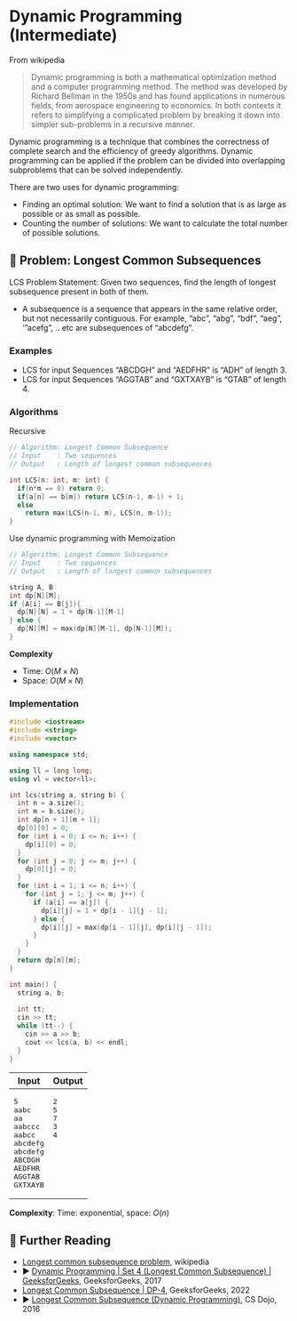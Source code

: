 # Dynamic Programming (Intermediate)

From wikipedia

> Dynamic programming is both a mathematical optimization method and a computer programming method. The method was developed by Richard Bellman in the 1950s and has found applications in numerous fields, from aerospace engineering to economics. In both contexts it refers to simplifying a complicated problem by breaking it down into simpler sub-problems in a recursive manner.

Dynamic programming is a technique that combines the correctness of complete 
search and the efficiency of greedy algorithms. Dynamic programming can be
applied if the problem can be divided into overlapping subproblems that can be 
solved independently.

There are two uses for dynamic programming:

* Finding an optimal solution: We want to find a solution that is as large as possible or as small as possible.
* Counting the number of solutions: We want to calculate the total number of possible solutions.

## 💢 Problem: Longest Common Subsequences

LCS Problem Statement: Given two sequences, find the length of longest subsequence present in both of them.

* A subsequence is a sequence that appears in the same relative order, but not necessarily contiguous. For example, “abc”, “abg”, “bdf”, “aeg”, ‘”acefg”, .. etc are subsequences of “abcdefg”. 

### Examples

* LCS for input Sequences “ABCDGH” and “AEDFHR” is “ADH” of length 3. 
* LCS for input Sequences “AGGTAB” and “GXTXAYB” is “GTAB” of length 4. 

### Algorithms

Recursive

```cpp
// Algorithm: Longest Common Subsequence
// Input    : Two sequences
// Output   : Length of longest common subsequences

int LCS(n: int, m: int) {
  if(n*m == 0) return 0;
  if(a[n] == b[m]) return LCS(n-1, m-1) + 1;
  else
    return max(LCS(n-1, m), LCS(n, m-1));
}
```

Use dynamic programming with Memoization

```cpp
// Algorithm: Longest Common Subsequence
// Input    : Two sequences
// Output   : Length of longest common subsequences

string A, B
int dp[N][M];
if (A[i] == B[j]){
  dp[N][N] = 1 + dp[N-1][M-1]
} else {
  dp[N][M] = max(dp[N][M-1], dp[N-1][M]);
}
```

**Complexity**

* Time: $O(M \times N)$
* Space: $O(M \times N)$

### Implementation

```cpp
#include <iostream>
#include <string>
#include <vector>

using namespace std;

using ll = long long;
using vl = vector<ll>;

int lcs(string a, string b) {
  int n = a.size();
  int m = b.size();
  int dp[n + 1][m + 1];
  dp[0][0] = 0;
  for (int i = 0; i <= n; i++) {
    dp[i][0] = 0;
  }
  for (int j = 0; j <= m; j++) {
    dp[0][j] = 0;
  }
  for (int i = 1; i <= n; i++) {
    for (int j = 1; j <= m; j++) {
      if (a[i] == a[j]) {
        dp[i][j] = 1 + dp[i - 1][j - 1];
      } else {
        dp[i][j] = max(dp[i - 1][j], dp[i][j - 1]);
      }
    }
  }
  return dp[n][m];
}

int main() {
  string a, b;
  
  int tt;
  cin >> tt;
  while (tt--) {
    cin >> a >> b;
    cout << lcs(a, b) << endl;
  }
}
```

<table>
<thead>
<th>Input</th>
<th>Output</th>
</thead>
<tbody>
<tr>
<td valign="top">
<pre>5
aabc
aa
aabccc
aabcc
abcdefg
abcdefg
ABCDGH
AEDFHR
AGGTAB
GXTXAYB</pre>
</td>
<td valign="top">
<pre>2
5
7
3
4</pre>
</td>
</tr>
</tbody>
</table>

**Complexity**: Time: exponential, space: $O(n)$

## 🔗 Further Reading

* [Longest common subsequence problem](https://en.wikipedia.org/wiki/Longest_common_subsequence_problem), wikipedia
* ▶️ [Dynamic Programming | Set 4 (Longest Common Subsequence) | GeeksforGeeks](https://www.youtube.com/watch?v=HgUOWB0StNE&ab_channel=GeeksforGeeks), GeeksforGeeks, 2017
* [Longest Common Subsequence | DP-4](https://www.geeksforgeeks.org/longest-common-subsequence-dp-4/), GeeksforGeeks, 2022
* ▶️ [Longest Common Subsequence (Dynamic Programming)](https://www.youtube.com/watch?v=Qf5R-uYQRPk&ab_channel=CSDojo), CS Dojo, 2016
